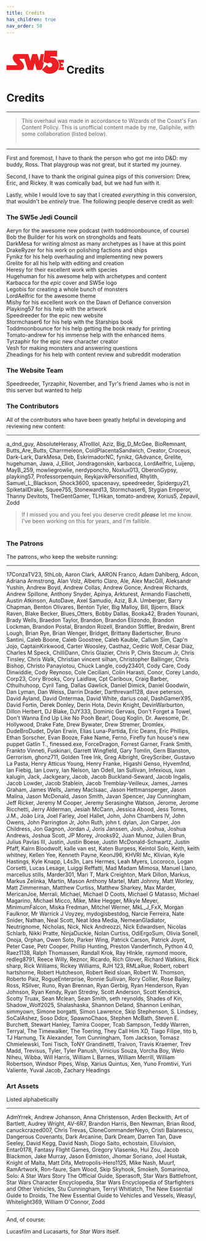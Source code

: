 ```yaml
---
title: Credits
has_children: true
nav_order: 50
---
```


# <img src='../zzImages/sw5e-logo.png' style= 'float:bottom; width:150px;'> **Credits**


<div class='wide'>

# Credits

</div>

___
> This overhaul was made in accordance to Wizards of the Coast's Fan Content Policy. This is unofficial content made by me, Galiphile, with some collaboration (listed below).<br><br>
___

First and foremost, I have to thank the person who got me into D&D: my buddy, Ross. That playgroup was not great, but it started my journey.

Second, I have to thank the original guinea pigs of this conversion: Drew, Eric, and Rickey. It was comically bad, but we had fun with it.

Lastly, while I would love to say that I created *everything* in this conversion, that wouldn't be *entirely* true. The following people deserve credit as well:

### The SW5e Jedi Council
Aeryn for the awesome new podcast (with toddmoonbounce, of course)<br>
Bob the Builder for his work on strongholds and feats<br>
DarkMesa for writing almost as many archetypes as I have at this point<br>
DrakeRyzer for his work on polishing factions and ships<br>
Fynikz for his help overhauling and implementing new powers<br>
Grelite for all his help with editing and creation<br>
Heresy for their excellent work with species<br>
Hugehuman for his awesome help with archetypes and content<br>
Karbacca for the *epic* cover and SW5e logo<br>
Legobis for creating a whole bunch of monsters<br>
LordAelfric for the awesome theme<br>
Mishy for his excellent work on the Dawn of Defiance conversion<br>
Playking57 for his help with the artwork<br>
Speedreeder for the epic new website<br>
Stormchaser6 for his help with the Starships book<br>
Toddmoonbounce for his help getting the book ready for printing<br>
Tomato-andrew for his immense help with the enhanced items<br>
Tyrzaphir for the epic new character creator<br>
Vesh for making monsters and answering questions<br>
Zheadings for his help with content review and subreddit moderation<br>


### The Website Team
Speedreeder, Tyrzaphir, November, and Tyr's friend James who is not in this server but wanted to help


### The Contributors
All of the contributors who have been greatly helpful in developing and reviewing new content:

___

a_dnd_guy, AbsoluteHerasy, ATrolllol, Aziz, Big_D_McGee, BioRemnant, Butts_Are_Butts, Charrmeleon, ColdPlacentaSandwich, Creator, Croceus, Dark-Lark, DarkMesa, Deb, EskrimadorNC, fynikz, GAdvance, Grelite, hugehuman, Jawa, J_Elliot, Jondragonskin, karbacca, LordAelfric, Luijenp, MayB_259, mowliegrowlie, nerdyponcho, Noxlux013, OberonGypsy, playking57, Professorpenquin, ReykjavikPersonified, Rhylith, Samuel_L_Blackson, Shock3600, spacenavy, speedreeder, Spiderguy21, SpiketailDrake, Squee755, Stoneward13, Stormchaser6, Stygian Emperor, Thanny Devitots, TheGentGamer, TLHikan, tomato-andrew, Xorius5, Zepavil, Zodd


> If I missed you and you feel you deserve credit ***please*** let me know. I've been working on this for years, and I'm fallible.<br><br>


### The Patrons
The patrons, who keep the website running:

___

17ConzaTV23, 5thLob, Aaron Clark, AARON Franco, Adam Dahlberg, Adcon, Adriana Armstrong, Alan Volz, Alberto Claro, Ale, Alex MacGill, Aleksandr Yushin, Andrew Boyd, Andrew Collas, Andrew Gonce, Andrew Richards, Andrew Spillone, Anthony Snyder, Apinya, Arkturest, Armando Fiaschetti, Austin Atkinson, AutoDave, Axel Samudio, Aziz, B.A. Umberger, Barry Chapman, Benton Olivares, Benton Tyler, Big Malloy, Bill, Bjoern, Black Raven, Blake Becker, Blues_Otters, Bobby Dallas, Booka42, Braden Younani, Brady Wells, Braedon Taylor, Brandon, Brandon Elizondo, Brandon Lockman, Brandon Postal, Brandon Rozell, Brandon Stiffler, Bredwin, Brent Lough, Brian Rye, Brian Wenger, Bridget, Brittany Badertscher, Bruno Santini, Caleb Boone, Caleb Goostree, Caleb Kauble, Callum Sim, Cap'n Jojo, CaptainKirkwood, Carter Woosley, Casthaz, Cedric Wolf, César Díaz, Charles M Speck, ChilliDann, Chris Glazier, Chris P, Chris Stocum Jr, Chris Tinsley, Chris Walk, Christian vincent silhan, Christopher Ballinger, Chris Bishop, Christo Panayiotou, Chuck Langle, cody23401, Cody Care, Cody Dinwiddie, Cody Reynoso, Cole Ceciliani, Colin Harasti, Conor, Corey Lando, Corp23, Cory Brooks, Cory Laidlaw, Cpt Cariboux, Craig Barber, Cthulhuhoop, Cyril Tang, Dallas Gawlick, Daniel Dimick, Daniel Goodwin, Dan Lyman, Dan Weiss, Darrin Drader, Darthrevan1128, dave peterson, David Ayland, David Ontermaa, David White, darius coal, DashGamerX95, David Fortin, Derek Donley, Derin Hota, Devin Knight, DevinWarburton, Dillon Herbert, DJ Blake, DJY333, Dominic Gervais, Don't Forget a Towel, Don't Wanna End Up Like No Pooh Bear!, Doug Koglin, Dr. Awesome, Dr. Hollywood, Drake Fate, Drew Bywater, Drew Stremer, Dromlex, DudeBroDudet, Dylan Erwin, Elias Luna-Partida, Eric Deans, Eric Phillips, Ethan Sorscher, Evan Booze, Fake Name, Ferno, Firefly fun house's new puppet Gatlin T., finessed.exe, ForceDragon, Forrest Garner, Frank Smith, Frankto Vinneti, Fuskinari, Garrett Wingfield, Gary Tomlin, Gern Blanston, Gerrorism, ghonz711, Golden Tree Ink, Greg Albright, GreyScriber, Gustavo La Pasta, Henry Atticus Young, Henry Franke, Higashi Genso, Hyvem1nd, Ian Fiebig, Ian Lowry, Ian Nelson, Ian Odell, Ian Sullivan, Infexious, ivan kalugin, Jack, Jackgeary, Jacob, Jacob Buckland-Seward, Jacob Ingalis, Jacob Lowder, Jacob Stablein, Jacob Tremblay-Veilleux, James, James Graham, James Wells, Jamey MacIsaac, Jason Hettmansperger, Jason Malina, Jason McDonald, Jason Smith, Javan Spencer, Jay Cunningham, Jeff Ricker, Jeremy M Cooper, Jeremy Serasinghe Watson, Jerome, Jerome Ricchetti, Jerry Alderman, Jesiah McCann, Jessica Abood, Jess Torres, J.M., João Lira, Joel Farley, Joel Hallet, John, John Chambers IV, John Owens, John Parrington Jr, John Ruth, john t. dylan, Jon Carper, Jon Childress, Jon Gagnon, Jordan J, Joris Janssen, Josh, Joshua, Joshua Andrews, Joshua Scott, JP Morey, Jrooks92, Juan Munoz, Julien Brun, Julius Pavlas III, Justin, Justin Boese, Justin McDonald-Schwartz, Justin Pfaff, Kairn Bloodwolf, kalle van est, Katen Burgess, Keintol Solo, Keith, keith whitney, Kellen Yee, Kenneth Payne, KeonJ96, KHVRI Mc, Klivian, Kyle Hastings, Kyle Knapp, L4s3n, Lars Hermes, Leah Myers, Locoroco, Logan Corsetti, Lucas Lesage, Luiggi Reffatti, Mad Madam Mimosa, Manuel Llano, marcellus stills, Marder301, Mari T, Mark Creighton, Mark Dillon, Markus, Markus Zelinka, Martin, Mason Anthony Martel, Matt Johnny, Matt Worley, Matt Zimmerman, Matthew Curtiss, Matthew Sharkey, Max Marder, MericanJoe, Merrali, Michael, Michael D Coots, Michael G Matasso, Michael Magarino, Michael Micco, Mike, Mike Hegger, Mikyle Meyer, MinimumFalcon, Miska Fredman, Mitchel Werner, MkL_J_FxX, Morgan Faulknor, Mr Warrick J Voyzey, mydogisbestdog, Narcie Ferreira, Nate Snider, Nathan, Neal Scott, Neat Idea Media, NemeanGladiator, Neutrignome, Nicholas, Nick, Nick Andreozzi, Nick Edwardsen, Nicolas Schlarb, Nikki Pratte, NinjaDuckie, Nolan Curtiss, OdiErgoSum, Olivia Sonell, Onoja, Orphan, Owen Soto, Parker Wing, Patrick Carson, Patrick Joynt, Peter Case, Petr Cooper, Phillip Hunting, Preston Vanderfinch, Python 4.0, Raez1138, Ralph Thomassen, Randall Krok, Ray Hlnkle, raymond moore, redleg8791, Reece Willy, Reznor, Ricardo, Rich Glover, Richard Watkins, Rick sharp, Rick Williams, Rickey Williams, RJH 123, RMLaRue, Robert, robert hartshorne, Robert Hutcheson, Robert Reid sloan, Robert W. Thomson, Roberto Paiz, RogueEnterprise, Ronnie Sullivan, Rory Collier, Rose Bailey, Ross, RSilver, Runo, Ryan Brennan, Ryan Gerbig, Ryan Henderson, Ryan Johnson, Ryan Kendy, Ryan Stredny, Scott Anderson, Scott Kendrick, Scotty Truax, Sean Mclean, Sean Smith, seth reynolds, Shades of Kin, Shadow_Wolf2025, Shalashaska, Shannon Deland, Shannon Lenihan, simmyown, Simone borgatti, Simon Lawrence, Skip Stephenson, S. Lindsey, SoCalAshez, Soso Ddox, SpawnoChaos, Stephen McBath, Steven E. Burchett, Stewart Hanley, Tamira Cooper, Tcab Sampson, Teddy Warren, Terryal, The Timewalker, The Toering, They Call Him XD, Tiago Filipe, tito b, TJ Harnung, Tk Alexander, Tom Cunningham, Tom Jackson, Tomasz Chmielewski, Toni Tisch, ToNY Grandinettl, Traivon, Travis Kraemer, Trev Madd, Trevisus, Tyler, Tyler Panush, Vinicius Souza, Vorcha Boy, Welo Niheu, Wibba, Will Harris, William L Barnes, William Merrill, William Robertson, Windsor Pipes, Wisp, Xarius Quintus, Xen, Yuno Fromtivi, Yuri Valiente, Yuval Jacob, Zachary Headings


### Art Assets
Listed alphabetically

___

AdmYrrek, Andrew Johanson, Anna Christenson, Arden Beckwith, Art of Bartlett, Audrey Wright, AV-6R7, Brandon Harris, Ben Newman, Brian Rood, canuckcrazed007, Chris Trevas, CloneCommanderNeyo, Cristi Balanescu, Dangerous Covenants, Dark Arcanine, Dark Dream, Darren Tan, Dave Seeley, David Kegg, David Nash, Diogo Saito, echostain, Eiluvision, Entar0178, Fantasy Flight Games, Gregory Vlasenko, Hui Zou, Jacob Blackmon, Jake Murray, Jason Edmiston, Jhomar Soriano, Joel Hustak, Knight of Malta, Matt Difa, Metropolis-Hero1125, Mike Nash, Muurf, RamArtwork, Ron-faure, Sam Wood, Skip Skyhook, Smokeh, Somarinoa, Solo: A Star Wars Story The Official Guide, Sperasoft, Star Wars Battlefront, Star Wars Character Encyclopedia, Star Wars Encyclopedia of Starfighters and Other Vehicles, Stu Cunningham, Terryl Whitlatch, The New Essential Guide to Droids, The New Essential Guide to Vehicles and Vessels, Weasyl, Whitelight369, William O'Connor, Zodd

___

And, of course:

Lucasfilm and Lucasarts, for *Star Wars* itself.
